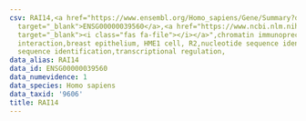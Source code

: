 ```yaml
---
csv: RAI14,<a href="https://www.ensembl.org/Homo_sapiens/Gene/Summary?db=core;g=ENSG00000039560"
  target="_blank">ENSG00000039560</a>,<a href="https://www.ncbi.nlm.nih.gov/pubmed/22863008"
  target="_blank"><i class="fas fa-file"></i></a>",chromatin immunoprecipitation assay,direct
  interaction,breast epithelium, HME1 cell, R2,nucleotide sequence identification,nucleotide
  sequence identification,transcriptional regulation,
data_alias: RAI14
data_id: ENSG00000039560
data_numevidence: 1
data_species: Homo sapiens
data_taxid: '9606'
title: RAI14
---
```

